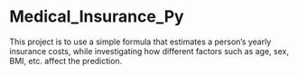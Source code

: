 # Medical_Insurance_Py
This project is to use a simple formula that estimates a person’s yearly insurance costs, while investigating how different factors such as age, sex, BMI, etc. affect the prediction.
